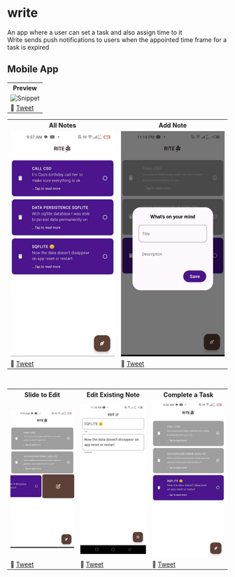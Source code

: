 # write
An app where a user can set a task and also assign time to it<br>
Write sends push notifications to users when the appointed time
frame for a task is expired

## Mobile App
<table align="center">
	<tbody width="100%">
	<tr>
			<th>Preview</th>	
		</tr>
		<tr>
			<td>
			<img src="https://github.com/SidneyEmeka/myfiles/blob/master/write/snippet.gif" alt="Snippet"></img>
			</td>
		</tr>
		<tr>
			<td>
				🔗 <a href="https://x.com/sidswipe/status/1809690837770551528?s=46">Tweet</a>
			</td>
		</tr>
	</tbody>
</table>

<table>
	<tbody width="100%">
	<tr>
			<th>All Notes</th>	
			<th>Add Note</th>
		</tr>
		<tr>
			<td>
			<img src="https://github.com/SidneyEmeka/myfiles/blob/master/write/allrites.jpg" alt="Home"></img>
			</td>
			<td>
			<img src="https://github.com/SidneyEmeka/myfiles/blob/master/write/addrite.jpg" alt="5-days"></img>
			</td>
		</tr>
		<tr>
			<td>
				🔗 <a href="https://x.com/sidswipe/status/1809690837770551528?s=46">Tweet</a>
			</td>
			<td>
				🔗 <a href="https://x.com/sidswipe/status/1809690837770551528?s=46">Tweet</a>
			</td>
		</tr>
	</tbody>
</table>
<br>
<table>
	<tbody width="100%">
	<tr>
		<th>Slide to Edit</th>
		<th>Edit Existing Note</th>
		<th>Complete a Task</th>
		</tr>
		<tr>
	<td>
			<img src="https://github.com/SidneyEmeka/myfiles/blob/master/write/sliderite.jpg" alt="Error"></img>
			</td>
	<td>
			<img src="https://github.com/SidneyEmeka/myfiles/blob/master/write/editrite.jpg" alt="Search"></img>
			</td>
	<td>
			<img src="https://github.com/SidneyEmeka/myfiles/blob/master/write/onread.jpg" alt="Search"></img>
			</td>
		</tr>
		<tr>
			<td>
				🔗 <a href="https://x.com/sidswipe/status/1809690837770551528?s=46">Tweet</a>
			</td>
			<td>
				🔗 <a href="https://x.com/sidswipe/status/1809690837770551528?s=46">Tweet</a>
			</td>
			<td>
				🔗 <a href="https://x.com/sidswipe/status/1809690837770551528?s=46">Tweet</a>
			</td>
		</tr>
	</tbody>
</table>


